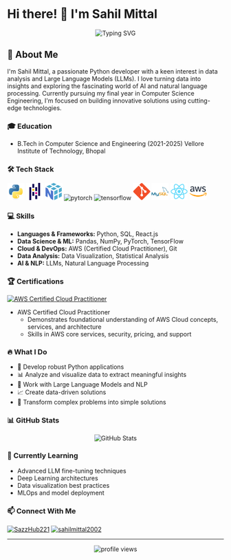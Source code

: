 # Hi there! 👋 I'm Sahil Mittal

<div align="center">
  <img src="https://readme-typing-svg.herokuapp.com?font=Fira+Code&pause=1000&color=2196F3&center=true&vCenter=true&width=435&lines=Python+Developer;Data+Analysis+Enthusiast;LLM+Explorer" alt="Typing SVG" />
</div>

## 🚀 About Me

I'm Sahil Mittal, a passionate Python developer with a keen interest in data analysis and Large Language Models (LLMs). I love turning data into insights and exploring the fascinating world of AI and natural language processing. Currently pursuing my final year in Computer Science Engineering, I'm focused on building innovative solutions using cutting-edge technologies.

### 🎓 Education
- B.Tech in Computer Science and Engineering (2021-2025)
  Vellore Institute of Technology, Bhopal

### 🛠️ Tech Stack

<p align="left">
<img src="https://raw.githubusercontent.com/devicons/devicon/master/icons/python/python-original.svg" alt="python" width="40" height="40"/>
<img src="https://raw.githubusercontent.com/devicons/devicon/master/icons/pandas/pandas-original.svg" alt="pandas" width="40" height="40"/>
<img src="https://raw.githubusercontent.com/devicons/devicon/master/icons/numpy/numpy-original.svg" alt="numpy" width="40" height="40"/>
<img src="https://www.vectorlogo.zone/logos/pytorch/pytorch-icon.svg" alt="pytorch" width="40" height="40"/>
<img src="https://www.vectorlogo.zone/logos/tensorflow/tensorflow-icon.svg" alt="tensorflow" width="40" height="40"/>
<img src="https://raw.githubusercontent.com/devicons/devicon/master/icons/git/git-original.svg" alt="git" width="40" height="40"/>
<img src="https://raw.githubusercontent.com/devicons/devicon/master/icons/mysql/mysql-original-wordmark.svg" alt="sql" width="40" height="40"/>
<img src="https://raw.githubusercontent.com/devicons/devicon/master/icons/react/react-original.svg" alt="react" width="40" height="40"/>
<img src="https://raw.githubusercontent.com/devicons/devicon/master/icons/amazonwebservices/amazonwebservices-original-wordmark.svg" alt="aws" width="40" height="40"/>
</p>

### 💻 Skills

- **Languages & Frameworks:** Python, SQL, React.js
- **Data Science & ML:** Pandas, NumPy, PyTorch, TensorFlow
- **Cloud & DevOps:** AWS (Certified Cloud Practitioner), Git
- **Data Analysis:** Data Visualization, Statistical Analysis
- **AI & NLP:** LLMs, Natural Language Processing

### 🏆 Certifications

<p align="left">
<a href="#"><img src="https://images.credly.com/size/110x110/images/00634f82-b07f-4bbd-a6bb-53de397fc3a6/image.png" alt="AWS Certified Cloud Practitioner" width="90" height="90"/></a>
</p>

- AWS Certified Cloud Practitioner
  - Demonstrates foundational understanding of AWS Cloud concepts, services, and architecture
  - Skills in AWS core services, security, pricing, and support

### 🔥 What I Do

- 🐍 Develop robust Python applications
- 📊 Analyze and visualize data to extract meaningful insights
- 🤖 Work with Large Language Models and NLP
- 📈 Create data-driven solutions
- 🎯 Transform complex problems into simple solutions

### 📊 GitHub Stats

<div align="center">
  <img src="https://github-readme-stats.vercel.app/api?username=SazzHub221&show_icons=true&theme=radical" alt="GitHub Stats" />
</div>

### 🌱 Currently Learning

- Advanced LLM fine-tuning techniques
- Deep Learning architectures
- Data visualization best practices
- MLOps and model deployment

### 📫 Connect With Me

<p align="left">
<a href="https://github.com/SazzHub221" target="blank"><img align="center" src="https://raw.githubusercontent.com/rahuldkjain/github-profile-readme-generator/master/src/images/icons/Social/github.svg" alt="SazzHub221" height="30" width="40" /></a>
<a href="https://www.linkedin.com/in/sahilmittal2002" target="blank"><img align="center" src="https://raw.githubusercontent.com/rahuldkjain/github-profile-readme-generator/master/src/images/icons/Social/linked-in-alt.svg" alt="sahilmittal2002" height="30" width="40" /></a>
</p>

---
<div align="center">
  <img src="https://komarev.com/ghpvc/?username=SazzHub221&label=Profile%20views&color=0e75b6&style=flat" alt="profile views" />
</div>